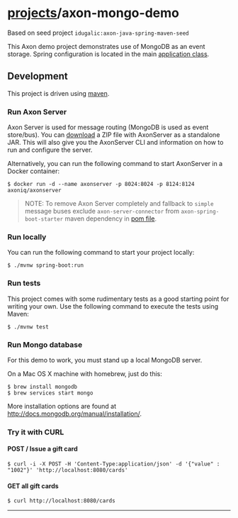 # [projects](http://idugalic.github.io/projects)/axon-mongo-demo
Based on seed project `idugalic:axon-java-spring-maven-seed`

This Axon demo project demonstrates use of MongoDB as an event storage. Spring configuration is located in the main [application class](src/main/java/com/demo/AxonMongoDemoApplication.java).

## Development

This project is driven using [maven].

### Run Axon Server

Axon Server is used for message routing (MongoDB is used as event store/bus).
You can [download](https://download.axoniq.io/axonserver/AxonServer.zip) a ZIP file with AxonServer as a standalone JAR. This will also give you the AxonServer CLI and information on how to run and configure the server.

Alternatively, you can run the following command to start AxonServer in a Docker container:

```
$ docker run -d --name axonserver -p 8024:8024 -p 8124:8124 axoniq/axonserver
```

> NOTE: To remove Axon Server completely and fallback to `simple` message buses exclude `axon-server-connector` from `axon-spring-boot-starter` maven dependency in [pom file](pom.xml).


### Run locally

You can run the following command to start your project locally:

```
$ ./mvnw spring-boot:run
```

### Run tests

This project comes with some rudimentary tests as a good starting
point for writing your own. Use the following command to execute the
tests using Maven:

```
$ ./mvnw test
```

### Run Mongo database

For this demo to work, you must stand up a local MongoDB server.

On a Mac OS X machine with homebrew, just do this:

```
$ brew install mongodb
$ brew services start mongo

```
More installation options are found at http://docs.mongodb.org/manual/installation/.

### Try it with CURL

#### POST / Issue a gift card
```
$ curl -i -X POST -H 'Content-Type:application/json' -d '{"value" : "1002"}' 'http://localhost:8080/cards'
```

#### GET all gift cards
```
$ curl http://localhost:8080/cards
```

---

[maven]: https://maven.apache.org/ (Maven)
[atomist]: https://www.atomist.com/ (Atomist)
[axon]: https://axoniq.io/ (Axon)
